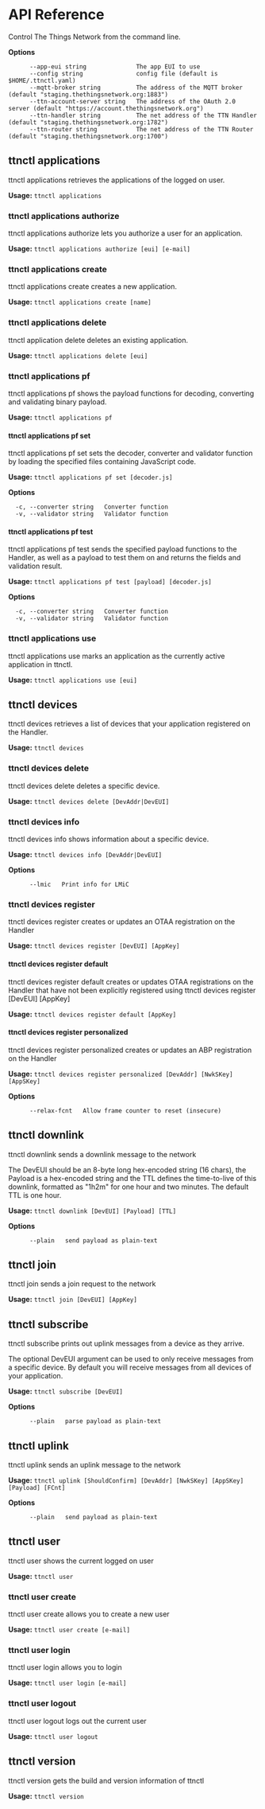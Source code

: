 # API Reference

Control The Things Network from the command line.

**Options**

```
      --app-eui string              The app EUI to use
      --config string               config file (default is $HOME/.ttnctl.yaml)
      --mqtt-broker string          The address of the MQTT broker (default "staging.thethingsnetwork.org:1883")
      --ttn-account-server string   The address of the OAuth 2.0 server (default "https://account.thethingsnetwork.org")
      --ttn-handler string          The net address of the TTN Handler (default "staging.thethingsnetwork.org:1782")
      --ttn-router string           The net address of the TTN Router (default "staging.thethingsnetwork.org:1700")
```

## ttnctl applications

ttnctl applications retrieves the applications of the logged on user.

**Usage:** `ttnctl applications`

### ttnctl applications authorize

ttnctl applications authorize lets you authorize a user for an application.

**Usage:** `ttnctl applications authorize [eui] [e-mail]`

### ttnctl applications create

ttnctl applications create creates a new application.

**Usage:** `ttnctl applications create [name]`

### ttnctl applications delete

ttnctl application delete deletes an existing application.

**Usage:** `ttnctl applications delete [eui]`

### ttnctl applications pf

ttnctl applications pf shows the payload functions for decoding,
converting and validating binary payload.


**Usage:** `ttnctl applications pf`

#### ttnctl applications pf set

ttnctl applications pf set sets the decoder, converter and validator
function by loading the specified files containing JavaScript code.


**Usage:** `ttnctl applications pf set [decoder.js]`

**Options**

```
  -c, --converter string   Converter function
  -v, --validator string   Validator function
```

#### ttnctl applications pf test

ttnctl applications pf test sends the specified payload functions to
the Handler, as well as a payload to test them on and returns the fields and validation result.


**Usage:** `ttnctl applications pf test [payload] [decoder.js]`

**Options**

```
  -c, --converter string   Converter function
  -v, --validator string   Validator function
```

### ttnctl applications use

ttnctl applications use marks an application as the currently active application in ttnctl.

**Usage:** `ttnctl applications use [eui]`

## ttnctl devices

ttnctl devices retrieves a list of devices that your application
registered on the Handler.

**Usage:** `ttnctl devices`

### ttnctl devices delete

ttnctl devices delete deletes a specific device.

**Usage:** `ttnctl devices delete [DevAddr|DevEUI]`

### ttnctl devices info

ttnctl devices info shows information about a specific device.

**Usage:** `ttnctl devices info [DevAddr|DevEUI]`

**Options**

```
      --lmic   Print info for LMiC
```

### ttnctl devices register

ttnctl devices register creates or updates an OTAA registration on
the Handler

**Usage:** `ttnctl devices register [DevEUI] [AppKey]`

#### ttnctl devices register default

ttnctl devices register default creates or updates OTAA registrations
on the Handler that have not been explicitly registered using ttnctl devices
register [DevEUI] [AppKey]

**Usage:** `ttnctl devices register default [AppKey]`

#### ttnctl devices register personalized

ttnctl devices register personalized creates or updates an ABP
registration on the Handler

**Usage:** `ttnctl devices register personalized [DevAddr] [NwkSKey] [AppSKey]`

**Options**

```
      --relax-fcnt   Allow frame counter to reset (insecure)
```

## ttnctl downlink

ttnctl downlink sends a downlink message to the network

The DevEUI should be an 8-byte long hex-encoded string (16 chars), the Payload
is a hex-encoded string and the TTL defines the time-to-live of this downlink,
formatted as "1h2m" for one hour and two minutes. The default TTL is one hour.

**Usage:** `ttnctl downlink [DevEUI] [Payload] [TTL]`

**Options**

```
      --plain   send payload as plain-text
```

## ttnctl join

ttnctl join sends a join request to the network

**Usage:** `ttnctl join [DevEUI] [AppKey]`

## ttnctl subscribe

ttnctl subscribe prints out uplink messages from a device as they
arrive.

The optional DevEUI argument can be used to only receive messages from a
specific device. By default you will receive messages from all devices of your
application.

**Usage:** `ttnctl subscribe [DevEUI]`

**Options**

```
      --plain   parse payload as plain-text
```

## ttnctl uplink

ttnctl uplink sends an uplink message to the network

**Usage:** `ttnctl uplink [ShouldConfirm] [DevAddr] [NwkSKey] [AppSKey] [Payload] [FCnt]`

**Options**

```
      --plain   send payload as plain-text
```

## ttnctl user

ttnctl user shows the current logged on user

**Usage:** `ttnctl user`

### ttnctl user create

ttnctl user create allows you to create a new user

**Usage:** `ttnctl user create [e-mail]`

### ttnctl user login

ttnctl user login allows you to login

**Usage:** `ttnctl user login [e-mail]`

### ttnctl user logout

ttnctl user logout logs out the current user

**Usage:** `ttnctl user logout`

## ttnctl version

ttnctl version gets the build and version information of ttnctl

**Usage:** `ttnctl version`

